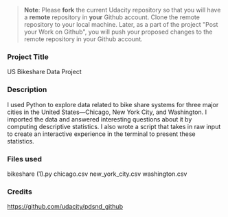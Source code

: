 >**Note**: Please **fork** the current Udacity repository so that you will have a **remote** repository in **your** Github account. Clone the remote repository to your local machine. Later, as a part of the project "Post your Work on Github", you will push your proposed changes to the remote repository in your Github account.


### Project Title
US Bikeshare Data Project

### Description
I used Python to explore data related to bike share systems for three major cities in the United States—Chicago, New York City, and Washington. I imported the data and answered interesting questions about it by computing descriptive statistics. I also wrote a script that takes in raw input to create an interactive experience in the terminal to present these statistics.

### Files used
bikeshare (1).py
chicago.csv
new_york_city.csv
washington.csv

### Credits
https://github.com/udacity/pdsnd_github

